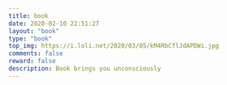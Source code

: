 ```yaml
---
title: book
date: 2020-02-10 22:51:27
layout: "book"
type: "book"
top_img: https://i.loli.net/2020/03/05/kM4RbCflJdAPDWi.jpg
comments: false
reward: false
description: Book brings you unconsciously
---
```

